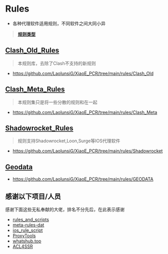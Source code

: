 # Rules
- 各种代理软件适用规则，不同软件之间大同小异
> [**规则类型**](https://raw.githubusercontent.com/LaolunsiG/XiaoE_PCR/main/rules/%E8%A7%84%E5%88%99%E7%B1%BB%E5%9E%8B.md)

## [Clash_Old_Rules](https://github.com/LaolunsiG/XiaoE_PCR/tree/main/rules/Clash_Old)
> 本规则库，去除了Clash不支持的新规则
- https://github.com/LaolunsiG/XiaoE_PCR/tree/main/rules/Clash_Old
## [Clash_Meta_Rules](https://github.com/LaolunsiG/XiaoE_PCR/tree/main/rules/Clash_Meta)
> 本规则集只是将一些分散的规则和在一起
- https://github.com/LaolunsiG/XiaoE_PCR/tree/main/rules/Clash_Meta
## [Shadowrocket_Rules](https://github.com/LaolunsiG/XiaoE_PCR/tree/main/rules/Shadowrocket)
> 规则支持Shadowrocket,Loon,Surge等IOS代理软件
- https://github.com/LaolunsiG/XiaoE_PCR/tree/main/rules/Shadowrocket
## [Geodata](https://github.com/LaolunsiG/XiaoE_PCR/tree/main/rules/GEODATA)
- https://github.com/LaolunsiG/XiaoE_PCR/tree/main/rules/GEODATA

## 感谢以下项目/人员
感谢下面这些无私奉献的大佬，排名不分先后，在此表示感谢
- [rules_and_scripts](https://github.com/zhiqiang02/rules_and_scripts)
- [meta-rules-dat](https://github.com/MetaCubeX/meta-rules-dat)
- [ios_rule_script](https://github.com/blackmatrix7/ios_rule_script/)
- [ProxyTools](https://github.com/mphin/ProxyTools)
- [whatshub.top](https://whatshub.top/)
- [ACL4SSR](https://github.com/ACL4SSR/ACL4SSR)



